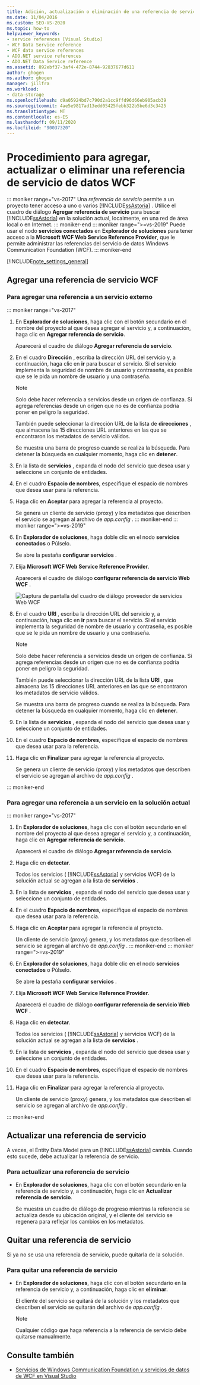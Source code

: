 ```yaml
---
title: Adición, actualización o eliminación de una referencia de servicio de datos de WCF
ms.date: 11/04/2016
ms.custom: SEO-VS-2020
ms.topic: how-to
helpviewer_keywords:
- service references [Visual Studio]
- WCF Data Service reference
- WCF data service references
- ADO.NET service references
- ADO.NET Data Service reference
ms.assetid: 892ebf37-3af4-472e-8744-92837677d611
author: ghogen
ms.author: ghogen
manager: jillfra
ms.workload:
- data-storage
ms.openlocfilehash: d9a05924bd7c790d2a1cc9ffd96d66eb905acb39
ms.sourcegitcommit: 4ae5e9817ad13edd05425febb322b5be6d3c3425
ms.translationtype: MT
ms.contentlocale: es-ES
ms.lasthandoff: 09/11/2020
ms.locfileid: "90037320"
---
```

# <a name="how-to-add-update-or-remove-a-wcf-data-service-reference"></a>Procedimiento para agregar, actualizar o eliminar una referencia de servicio de datos WCF

::: moniker range="vs-2017"
Una *referencia de servicio* permite a un proyecto tener acceso a uno o varios [!INCLUDE[ssAstoria](../data-tools/includes/ssastoria_md.md)] . Utilice el cuadro de diálogo **Agregar referencia de servicio** para buscar [!INCLUDE[ssAstoria](../data-tools/includes/ssastoria_md.md)] en la solución actual, localmente, en una red de área local o en Internet.
::: moniker-end
::: moniker range=">=vs-2019"
Puede usar el nodo **servicios conectados** en **Explorador de soluciones** para tener acceso a la **Microsoft WCF Web Service Reference Provider**, que le permite administrar las referencias del servicio de datos Windows Communication Foundation (WCF).
::: moniker-end

[!INCLUDE[note_settings_general](../data-tools/includes/note_settings_general_md.md)]

## <a name="add-a-wcf-service-reference"></a>Agregar una referencia de servicio WCF

### <a name="to-add-a-reference-to-an-external-service"></a>Para agregar una referencia a un servicio externo

::: moniker range="vs-2017"

1. En **Explorador de soluciones**, haga clic con el botón secundario en el nombre del proyecto al que desea agregar el servicio y, a continuación, haga clic en **Agregar referencia de servicio**.

   Aparecerá el cuadro de diálogo **Agregar referencia de servicio**.

1. En el cuadro **Dirección** , escriba la dirección URL del servicio y, a continuación, haga clic en **ir** para buscar el servicio. Si el servicio implementa la seguridad de nombre de usuario y contraseña, es posible que se le pida un nombre de usuario y una contraseña.

    > [!NOTE]
    > Solo debe hacer referencia a servicios desde un origen de confianza. Si agrega referencias desde un origen que no es de confianza podría poner en peligro la seguridad.

     También puede seleccionar la dirección URL de la lista de **direcciones** , que almacena las 15 direcciones URL anteriores en las que se encontraron los metadatos de servicio válidos.

     Se muestra una barra de progreso cuando se realiza la búsqueda. Para detener la búsqueda en cualquier momento, haga clic en **detener**.

1. En la lista de **servicios** , expanda el nodo del servicio que desea usar y seleccione un conjunto de entidades.

1. En el cuadro **Espacio de nombres**, especifique el espacio de nombres que desea usar para la referencia.

1. Haga clic en **Aceptar** para agregar la referencia al proyecto.

     Se genera un cliente de servicio (proxy) y los metadatos que describen el servicio se agregan al archivo de *app.config* .
::: moniker-end
::: moniker range=">=vs-2019"
1. En **Explorador de soluciones**, haga doble clic en el nodo **servicios conectados** o Púlselo.

   Se abre la pestaña **configurar servicios** .

1. Elija **Microsoft WCF Web Service Reference Provider**.

   Aparecerá el cuadro de diálogo **configurar referencia de servicio Web WCF** .

   ![Captura de pantalla del cuadro de diálogo proveedor de servicios Web WCF](media/vs-2019/configure-wcf-web-service-reference-dialog.png)


1. En el cuadro **URI** , escriba la dirección URL del servicio y, a continuación, haga clic en **ir** para buscar el servicio. Si el servicio implementa la seguridad de nombre de usuario y contraseña, es posible que se le pida un nombre de usuario y una contraseña.

    > [!NOTE]
    > Solo debe hacer referencia a servicios desde un origen de confianza. Si agrega referencias desde un origen que no es de confianza podría poner en peligro la seguridad.

     También puede seleccionar la dirección URL de la lista **URI** , que almacena las 15 direcciones URL anteriores en las que se encontraron los metadatos de servicio válidos.

     Se muestra una barra de progreso cuando se realiza la búsqueda. Para detener la búsqueda en cualquier momento, haga clic en **detener**.

1. En la lista de **servicios** , expanda el nodo del servicio que desea usar y seleccione un conjunto de entidades.

1. En el cuadro **Espacio de nombres**, especifique el espacio de nombres que desea usar para la referencia.

1. Haga clic en **Finalizar** para agregar la referencia al proyecto.

     Se genera un cliente de servicio (proxy) y los metadatos que describen el servicio se agregan al archivo de *app.config* .

::: moniker-end

### <a name="to-add-a-reference-to-a-service-in-the-current-solution"></a>Para agregar una referencia a un servicio en la solución actual

::: moniker range="vs-2017"

1. En **Explorador de soluciones**, haga clic con el botón secundario en el nombre del proyecto al que desea agregar el servicio y, a continuación, haga clic en **Agregar referencia de servicio**.

    Aparecerá el cuadro de diálogo **Agregar referencia de servicio**.

1. Haga clic en **detectar**.

    Todos los servicios ( [!INCLUDE[ssAstoria](../data-tools/includes/ssastoria_md.md)] y servicios WCF) de la solución actual se agregan a la lista de **servicios** .

1. En la lista de **servicios** , expanda el nodo del servicio que desea usar y seleccione un conjunto de entidades.

1. En el cuadro **Espacio de nombres**, especifique el espacio de nombres que desea usar para la referencia.

1. Haga clic en **Aceptar** para agregar la referencia al proyecto.

    Un cliente de servicio (proxy) genera, y los metadatos que describen el servicio se agregan al archivo de *app.config* .
::: moniker-end
::: moniker range=">=vs-2019"
1. En **Explorador de soluciones**, haga doble clic en el nodo **servicios conectados** o Púlselo. 

   Se abre la pestaña **configurar servicios** .

1. Elija **Microsoft WCF Web Service Reference Provider**.

   Aparecerá el cuadro de diálogo **configurar referencia de servicio Web WCF** .

1. Haga clic en **detectar**.

    Todos los servicios ( [!INCLUDE[ssAstoria](../data-tools/includes/ssastoria_md.md)] y servicios WCF) de la solución actual se agregan a la lista de **servicios** .

1. En la lista de **servicios** , expanda el nodo del servicio que desea usar y seleccione un conjunto de entidades.

1. En el cuadro **Espacio de nombres**, especifique el espacio de nombres que desea usar para la referencia.

1. Haga clic en **Finalizar** para agregar la referencia al proyecto.

    Un cliente de servicio (proxy) genera, y los metadatos que describen el servicio se agregan al archivo de *app.config* .

::: moniker-end

## <a name="update-a-service-reference"></a>Actualizar una referencia de servicio

A veces, el Entity Data Model para un [!INCLUDE[ssAstoria](../data-tools/includes/ssastoria_md.md)] cambia. Cuando esto sucede, debe actualizar la referencia de servicio.

### <a name="to-update-a-service-reference"></a>Para actualizar una referencia de servicio

- En **Explorador de soluciones**, haga clic con el botón secundario en la referencia de servicio y, a continuación, haga clic en **Actualizar referencia de servicio**.

     Se muestra un cuadro de diálogo de progreso mientras la referencia se actualiza desde su ubicación original, y el cliente del servicio se regenera para reflejar los cambios en los metadatos.

## <a name="remove-a-service-reference"></a>Quitar una referencia de servicio

Si ya no se usa una referencia de servicio, puede quitarla de la solución.

### <a name="to-remove-a-service-reference"></a>Para quitar una referencia de servicio

- En **Explorador de soluciones**, haga clic con el botón secundario en la referencia de servicio y, a continuación, haga clic en **eliminar**.

     El cliente del servicio se quitará de la solución y los metadatos que describen el servicio se quitarán del archivo de *app.config* .

    > [!NOTE]
    > Cualquier código que haga referencia a la referencia de servicio debe quitarse manualmente.

## <a name="see-also"></a>Consulte también

- [Servicios de Windows Communication Foundation y servicios de datos de WCF en Visual Studio](../data-tools/windows-communication-foundation-services-and-wcf-data-services-in-visual-studio.md)
